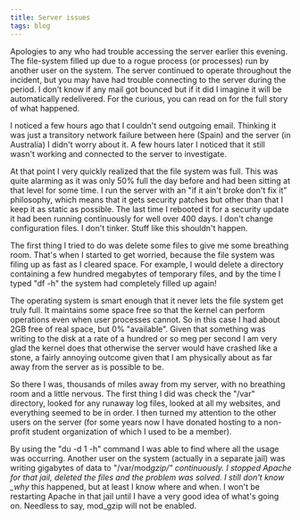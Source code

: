 ```yaml
---
title: Server issues
tags: blog
---
```


Apologies to any who had trouble accessing the server earlier this evening. The file-system filled up due to a rogue process (or processes) run by another user on the system. The server continued to operate throughout the incident, but you may have had trouble connecting to the server during the period. I don't know if any mail got bounced but if it did I imagine it will be automatically redelivered. For the curious, you can read on for the full story of what happened.

I noticed a few hours ago that I couldn't send outgoing email. Thinking it was just a transitory network failure between here (Spain) and the server (in Australia) I didn't worry about it. A few hours later I noticed that it still wasn't working and connected to the server to investigate.

At that point I very quickly realized that the file system was full. This was quite alarming as it was only 50% full the day before and had been sitting at that level for some time. I run the server with an "if it ain't broke don't fix it" philosophy, which means that it gets security patches but other than that I keep it as static as possible. The last time I rebooted it for a security update it had been running continuously for well over 400 days. I don't change configuration files. I don't tinker. Stuff like this shouldn't happen.

The first thing I tried to do was delete some files to give me some breathing room. That's when I started to get worried, because the file system was filing up as fast as I cleared space. For example, I would delete a directory containing a few hundred megabytes of temporary files, and by the time I typed "df -h" the system had completely filled up again!

The operating system is smart enough that it never lets the file system get truly full. It maintains some space free so that the kernel can perform operations even when user processes cannot. So in this case I had about 2GB free of real space, but 0% "available". Given that something was writing to the disk at a rate of a hundred or so meg per second I am very glad the kernel does that otherwise the server would have crashed like a stone, a fairly annoying outcome given that I am physically about as far away from the server as is possible to be.

So there I was, thousands of miles away from my server, with no breathing room and a little nervous. The first thing I did was check the "/var" directory, looked for any runaway log files, looked at all my websites, and everything seemed to be in order. I then turned my attention to the other users on the server (for some years now I have donated hosting to a non-profit student organization of which I used to be a member).

By using the "du -d 1 -h" command I was able to find where all the usage was occurring. Another user on the system (actually in a separate jail) was writing gigabytes of data to "/var/mod*gzip/" continuously. I stopped Apache for that jail, deleted the files and the problem was solved. I still don't know \_why* this happened, but at least I know where and when. I won't be restarting Apache in that jail until I have a very good idea of what's going on. Needless to say, mod_gzip will not be enabled.
